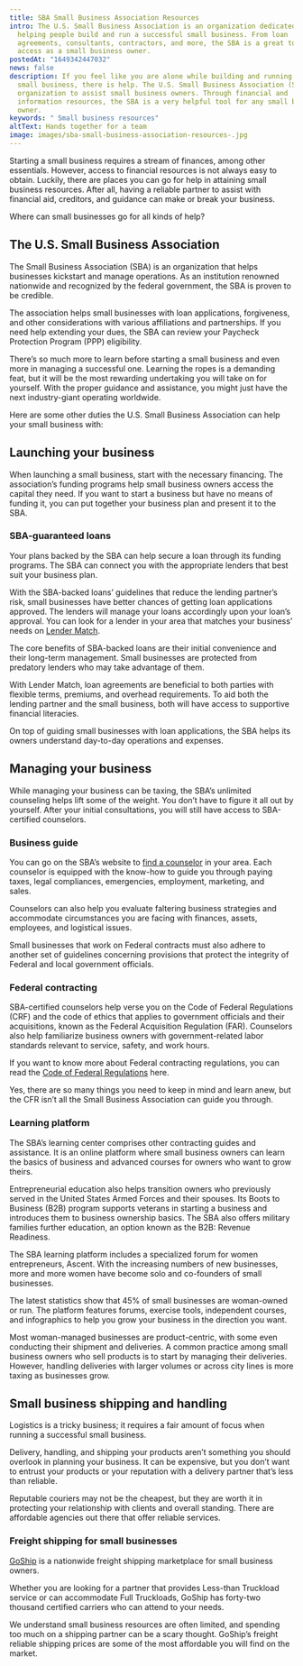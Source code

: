 ```yaml
---
title: SBA Small Business Association Resources
intro: The U.S. Small Business Association is an organization dedicated to
  helping people build and run a successful small business. From loan
  agreements, consultants, contractors, and more, the SBA is a great tool to
  access as a small business owner.
postedAt: "1649342447032"
news: false
description: If you feel like you are alone while building and running your
  small business, there is help. The U.S. Small Business Association (SBA) is an
  organization to assist small business owners. Through financial and
  information resources, the SBA is a very helpful tool for any small business
  owner.
keywords: " Small business resources"
altText: Hands together for a team
image: images/sba-small-business-association-resources-.jpg
---
```

Starting a small business requires a stream of finances, among other essentials. However, access to financial resources is not always easy to obtain. Luckily, there are places you can go for help in attaining small business resources. After all, having a reliable partner to assist with financial aid, creditors, and guidance can make or break your business. 

Where can small businesses go for all kinds of help?  

## The U.S. Small Business Association  

The Small Business Association (SBA) is an organization that helps businesses kickstart and manage operations. As an institution renowned nationwide and recognized by the federal government, the SBA is proven to be credible. 

The association helps small businesses with loan applications, forgiveness, and other considerations with various affiliations and partnerships. If you need help extending your dues, the SBA can review your Paycheck Protection Program (PPP) eligibility.   

There’s so much more to learn before starting a small business and even more in managing a successful one. Learning the ropes is a demanding feat, but it will be the most rewarding undertaking you will take on for yourself. With the proper guidance and assistance, you might just have the next industry-giant operating worldwide. 

Here are some other duties the U.S. Small Business Association can help your small business with:  

## Launching your business  

When launching a small business, start with the necessary financing. The association’s funding programs help small business owners access the capital they need. If you want to start a business but have no means of funding it, you can put together your business plan and present it to the SBA.  

### SBA-guaranteed loans  

Your plans backed by the SBA can help secure a loan through its funding programs. The SBA can connect you with the appropriate lenders that best suit your business plan.   

With the SBA-backed loans’ guidelines that reduce the lending partner’s risk, small businesses have better chances of getting loan applications approved. The lenders will manage your loans accordingly upon your loan’s approval. You can look for a lender in your area that matches your business’ needs on [Lender Match](https://www.sba.gov/funding-programs/loans/lender-match).   

The core benefits of SBA-backed loans are their initial convenience and their long-term management. Small businesses are protected from predatory lenders who may take advantage of them.  

With Lender Match, loan agreements are beneficial to both parties with flexible terms, premiums, and overhead requirements. To aid both the lending partner and the small business, both will have access to supportive financial literacies.   

On top of guiding small businesses with loan applications, the SBA helps its owners understand day-to-day operations and expenses.  

## Managing your business   

While managing your business can be taxing, the SBA’s unlimited counseling helps lift some of the weight. You don’t have to figure it all out by yourself. After your initial consultations, you will still have access to SBA-certified counselors.   

### Business guide  

You can go on the SBA’s website to [find a counselor](https://www.sba.gov/tools/local-assistance) in your area. Each counselor is equipped with the know-how to guide you through paying taxes, legal compliances, emergencies, employment, marketing, and sales.    

Counselors can also help you evaluate faltering business strategies and accommodate circumstances you are facing with finances, assets, employees, and logistical issues.   

Small businesses that work on Federal contracts must also adhere to another set of guidelines concerning provisions that protect the integrity of Federal and local government officials.   

### Federal contracting  

SBA-certified counselors help verse you on the Code of Federal Regulations (CRF) and the code of ethics that applies to government officials and their acquisitions, known as the Federal Acquisition Regulation (FAR). Counselors also help familiarize business owners with government-related labor standards relevant to service, safety, and work hours.   

If you want to know more about Federal contracting regulations, you can read the [Code of Federal Regulations](https://www.ecfr.gov/cgi-bin/text-idx?SID=50ff66d5d1cc9357d5f4ce114fcc5c79&mc=true&node=pt13.1.125&rgn=div5) here.    

Yes, there are so many things you need to keep in mind and learn anew, but the CFR isn’t all the Small Business Association can guide you through.  

### Learning platform  

The SBA’s learning center comprises other contracting guides and assistance. It is an online platform where small business owners can learn the basics of business and advanced courses for owners who want to grow theirs.  

Entrepreneurial education also helps transition owners who previously served in the United States Armed Forces and their spouses. Its Boots to Business (B2B) program supports veterans in starting a business and introduces them to business ownership basics. The SBA also offers military families further education, an option known as the B2B: Revenue Readiness.   

The SBA learning platform includes a specialized forum for women entrepreneurs, Ascent. With the increasing numbers of new businesses, more and more women have become solo and co-founders of small businesses.   

The latest statistics show that 45% of small businesses are woman-owned or run. The platform features forums, exercise tools, independent courses, and infographics to help you grow your business in the direction you want.   

Most woman-managed businesses are product-centric, with some even conducting their shipment and deliveries. A common practice among small business owners who sell products is to start by managing their deliveries. However, handling deliveries with larger volumes or across city lines is more taxing as businesses grow. 

## Small business shipping and handling  

Logistics is a tricky business; it requires a fair amount of focus when running a successful small business. 

Delivery, handling, and shipping your products aren’t something you should overlook in planning your business. It can be expensive, but you don’t want to entrust your products or your reputation with a delivery partner that’s less than reliable.   

Reputable couriers may not be the cheapest, but they are worth it in protecting your relationship with clients and overall standing. There are affordable agencies out there that offer reliable services.    

### Freight shipping for small businesses  

[GoShip](https://www.goship.com/) is a nationwide freight shipping marketplace for small business owners.   

Whether you are looking for a partner that provides Less-than Truckload service or can accommodate Full Truckloads, GoShip has forty-two thousand certified carriers who can attend to your needs.   

We understand small business resources are often limited, and spending too much on a shipping partner can be a scary thought. GoShip’s freight reliable shipping prices are some of the most affordable you will find on the market.